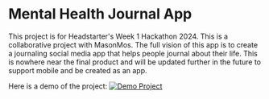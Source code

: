 # Mental Health Journal App

This project is for Headstarter's Week 1 Hackathon 2024. This is a collaborative project with MasonMos. The full vision of this app is to create a journaling social media app that helps people journal about their life. This is nowhere near the final product and will be updated further in the future to support mobile and be created as an app.

Here is a demo of the project: [![Demo Project](https://img.youtube.com/vi/GWtnCnGUv40/0.jpg)](https://www.youtube.com/watch?v=GWtnCnGUv40)

